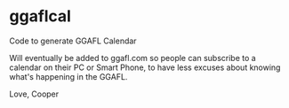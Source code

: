 # ggaflcal
Code to generate GGAFL Calendar

Will eventually be added to ggafl.com so people can subscribe to a calendar on their PC or Smart Phone, to have less excuses about knowing what's happening in the GGAFL.

Love,
Cooper
